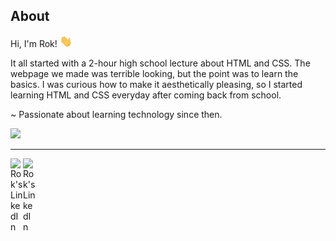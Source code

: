 ## About

Hi, I'm Rok! <img src = "./wave.gif" width="20" />

It all started with a 2-hour high school lecture about HTML and CSS. The webpage we made was terrible looking, but the point was to learn the basics. I was curious how to make it aesthetically pleasing, so I started learning HTML and CSS everyday after coming back from school.

~ Passionate about learning technology since then.

![](https://github-readme-stats.vercel.app/api/top-langs/?username=cervus-camelopardalis&theme=dark&hide_border=true&include_all_commits=true&layout=compact)

---

<a href="https://stackoverflow.com/users/10347145/">
  <img align="left" alt="Rok's LinkedIn" width="20px" src="https://simpleicons.now.sh/stackoverflow/495f7e" />
</a>

<a href="https://www.linkedin.com/in/rokbenko/">
  <img align="left" alt="Rok's LinkedIn" width="20px" src="https://simpleicons.now.sh/linkedin/495f7e" />
</a>
